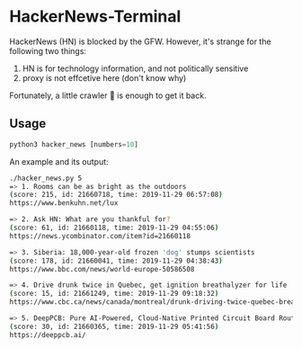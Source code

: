 # HackerNews-Terminal

HackerNews (HN) is blocked by the GFW.
However, it's strange for the following two things:

1. HN is for technology information, and not politically sensitive
2. proxy is not effcetive here (don't know why)

Fortunately, a little crawler 🐛 is enough to get it back.

## Usage

```python
python3 hacker_news [numbers=10]
```

An example and its output:

```bash
./hacker_news.py 5
=> 1. Rooms can be as bright as the outdoors
(score: 215, id: 21660718, time: 2019-11-29 06:57:08)
https://www.benkuhn.net/lux

=> 2. Ask HN: What are you thankful for?
(score: 61, id: 21660118, time: 2019-11-29 04:55:06)
https://news.ycombinator.com/item?id=21660118

=> 3. Siberia: 18,000-year-old frozen 'dog' stumps scientists
(score: 178, id: 21660041, time: 2019-11-29 04:38:43)
https://www.bbc.com/news/world-europe-50586508

=> 4. Drive drunk twice in Quebec, get ignition breathalyzer for life
(score: 15, id: 21661249, time: 2019-11-29 09:18:32)
https://www.cbc.ca/news/canada/montreal/drunk-driving-twice-quebec-breathalyzer-for-life-1.5369145

=> 5. DeepPCB: Pure AI-Powered, Cloud-Native Printed Circuit Board Routing
(score: 30, id: 21660365, time: 2019-11-29 05:41:56)
https://deeppcb.ai/
```
